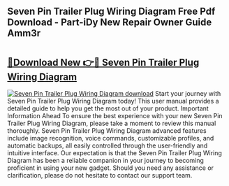 ## Seven Pin Trailer Plug Wiring Diagram Free Pdf Download - Part-iDy New Repair Owner Guide Amm3r

# <h2><a href="http://dfhdlw.blite.top/?on=Seven+Pin+Trailer+Plug+Wiring+Diagram">🔗Download New 👉🔴 Seven Pin Trailer Plug Wiring Diagram</a></h2>

[![Seven Pin Trailer Plug Wiring Diagram download](https://i.imgur.com/lujVjoI.png)](http://dfhdlw.blite.top/?on=Seven+Pin+Trailer+Plug+Wiring+Diagram)
Start your journey with Seven Pin Trailer Plug Wiring Diagram today! This user manual provides a detailed guide to help you get the most out of your product. Important Information Ahead To ensure the best experience with your new Seven Pin Trailer Plug Wiring Diagram, please take a moment to review this manual thoroughly. Seven Pin Trailer Plug Wiring Diagram advanced features include image recognition, voice commands, customizable profiles, and automatic backups, all easily controlled through the user-friendly and intuitive interface. Our expectation is that the Seven Pin Trailer Plug Wiring Diagram has been a reliable companion in your journey to becoming proficient in using your new gadget. Should you need any assistance or clarification, please do not hesitate to contact our support team.
